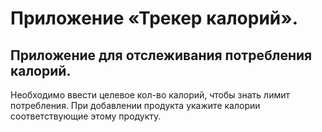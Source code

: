 # Приложение «Трекер калорий».

## Приложение для отслеживания потребления калорий.
Необходимо ввести целевое кол-во калорий, чтобы знать лимит потребления.
При добавлении продукта укажите калории соответствующие этому продукту.

